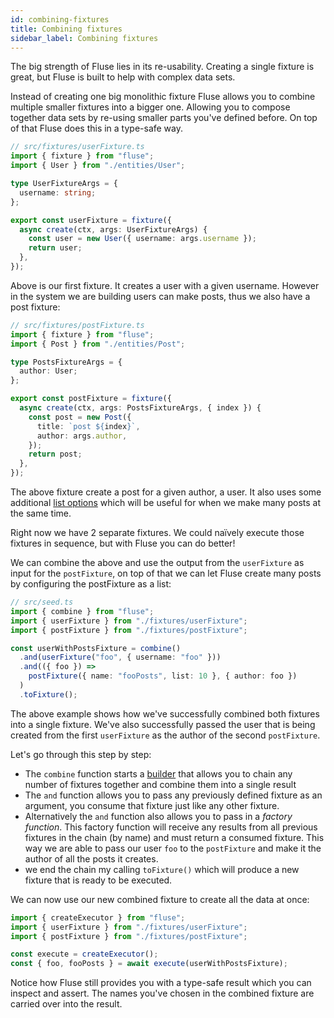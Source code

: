 ```yaml
---
id: combining-fixtures
title: Combining fixtures
sidebar_label: Combining fixtures
---
```


The big strength of Fluse lies in its re-usability. Creating a single fixture is great, but Fluse is built to help with complex data sets.

Instead of creating one big monolithic fixture Fluse allows you to combine multiple smaller fixtures into a bigger one. Allowing you to compose together data sets by re-using smaller parts you've defined before. On top of that Fluse does this in a type-safe way.

```typescript
// src/fixtures/userFixture.ts
import { fixture } from "fluse";
import { User } from "./entities/User";

type UserFixtureArgs = {
  username: string;
};

export const userFixture = fixture({
  async create(ctx, args: UserFixtureArgs) {
    const user = new User({ username: args.username });
    return user;
  },
});
```

Above is our first fixture. It creates a user with a given username. However in the system we are building users can make posts, thus we also have a post fixture:

```typescript
// src/fixtures/postFixture.ts
import { fixture } from "fluse";
import { Post } from "./entities/Post";

type PostsFixtureArgs = {
  author: User;
};

export const postFixture = fixture({
  async create(ctx, args: PostsFixtureArgs, { index }) {
    const post = new Post({
      title: `post ${index}`,
      author: args.author,
    });
    return post;
  },
});
```

The above fixture create a post for a given author, a user. It also uses some additional [list options](./making-lists.md) which will be useful for when we make many posts at the same time.

Right now we have 2 separate fixtures. We could naïvely execute those fixtures in sequence, but with Fluse you can do better!

We can combine the above and use the output from the `userFixture` as input for the `postFixture`, on top of that we can let Fluse create many posts by configuring the postFixture as a list:

```typescript
// src/seed.ts
import { combine } from "fluse";
import { userFixture } from "./fixtures/userFixture";
import { postFixture } from "./fixtures/postFixture";

const userWithPostsFixture = combine()
  .and(userFixture("foo", { username: "foo" }))
  .and(({ foo }) =>
    postFixture({ name: "fooPosts", list: 10 }, { author: foo })
  )
  .toFixture();
```

The above example shows how we've successfully combined both fixtures into a single fixture. We've also successfully passed the user that is being created from the first `userFixture` as the author of the second `postFixture`.

Let's go through this step by step:

- The `combine` function starts a [builder](./api-combine.md#combinedfixturebuilderand) that allows you to chain any number of fixtures together and combine them into a single result
- The `and` function allows you to pass any previously defined fixture as an argument, you consume that fixture just like any other fixture.
- Alternatively the `and` function also allows you to pass in a _factory function_. This factory function will receive any results from all previous fixtures in the chain (by name) and must return a consumed fixture. This way we are able to pass our user `foo` to the `postFixture` and make it the author of all the posts it creates.
- we end the chain my calling `toFixture()` which will produce a new fixture that is ready to be executed.

We can now use our new combined fixture to create all the data at once:

```typescript
import { createExecutor } from "fluse";
import { userFixture } from "./fixtures/userFixture";
import { postFixture } from "./fixtures/postFixture";

const execute = createExecutor();
const { foo, fooPosts } = await execute(userWithPostsFixture);
```

Notice how Fluse still provides you with a type-safe result which you can inspect and assert. The names you've chosen in the combined fixture are carried over into the result.
